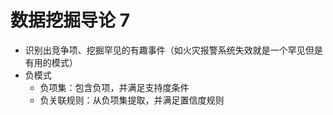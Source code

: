 # 数据挖掘导论 7

+ 识别出竞争项、挖掘罕见的有趣事件（如火灾报警系统失效就是一个罕见但是有用的模式）
+ 负模式
  + 负项集：包含负项，并满足支持度条件
  + 负关联规则：从负项集提取，并满足置信度规则
